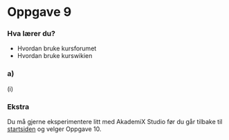 # Oppgave 9

### Hva lærer du?
* Hvordan bruke kursforumet
* Hvordan bruke kurswikien

### a)

(i) 


### Ekstra

Du må gjerne eksperimentere litt med AkademiX Studio før du går tilbake til [startsiden](../README.md#oppgaver) og velger Oppgave 10.
